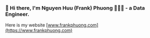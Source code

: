 ### 👋 Hi there, I'm Nguyen Huu (Frank) Phuong 🧑🏻‍💻 - a Data Engineer.

Here is my website [www.frankphuong.com](https://www.frankphuong.com)

